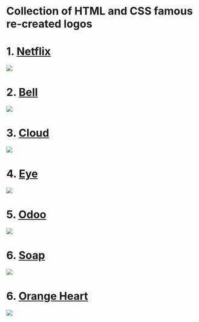 # Collection of HTML and CSS famous re-created logos 

#  1. [Netflix](https://rameshchandrapola.github.io/Webdev-Projects/CSS_Logos/Netflix/index.html)
<img src="https://user-images.githubusercontent.com/76244600/134408788-662fd70a-abee-45f8-8402-9f716df35f60.png">

#  2. [Bell](https://rameshchandrapola.github.io/Webdev-Projects/CSS_Logos/Others/Bell.html)
<img src="https://user-images.githubusercontent.com/76244600/134573913-3c1460aa-e842-4a39-bbfd-7b527d2caaee.png">

#  3. [Cloud](https://rameshchandrapola.github.io/Webdev-Projects/CSS_Logos/Others/cloud.html)
<img src="https://user-images.githubusercontent.com/76244600/134573912-0ea1cef4-632e-4bab-8a42-6fc7538df998.png">

#  4. [Eye](https://rameshchandrapola.github.io/Webdev-Projects/CSS_Logos/Others/eye.html)
<img src="https://user-images.githubusercontent.com/76244600/134573908-86909d36-6e18-4d3b-bb69-dd5f9cbdce09.png">

#  5. [Odoo](https://rameshchandrapola.github.io/Webdev-Projects/CSS_Logos/Others/odoo.html)
<img src="https://user-images.githubusercontent.com/76244600/134573901-c4e9353a-374d-4999-832e-bb24c02909c8.png">

#  6. [Soap](https://rameshchandrapola.github.io/Webdev-Projects/CSS_Logos/Others/soap.html)
<img src="https://user-images.githubusercontent.com/76244600/134573904-4404bb66-a44f-4c3f-8133-c3b65945405d.png">

#  6. [Orange Heart](https://rameshchandrapola.github.io/Webdev-Projects/CSS_Logos/Others/soap.html)
<img src="https://user-images.githubusercontent.com/76244600/134763271-cf244763-f8b4-4847-82cb-0f8feee93be7.png">


